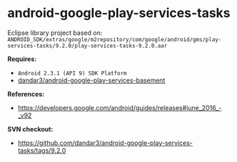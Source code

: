 # android-google-play-services-tasks

Eclipse library project based on:<br/>
`ANDROID_SDK/extras/google/m2repository/com/google/android/gms/play-services-tasks/9.2.0/play-services-tasks-9.2.0.aar`

**Requires:**
- `Android 2.3.1 (API 9) SDK Platform`
- [dandar3/android-google-play-services-basement](https://github.com/dandar3/android-google-play-services-basement)

**References:**
- https://developers.google.com/android/guides/releases#june_2016_-_v92

**SVN checkout:**
- https://github.com/dandar3/android-google-play-services-tasks/tags/9.2.0